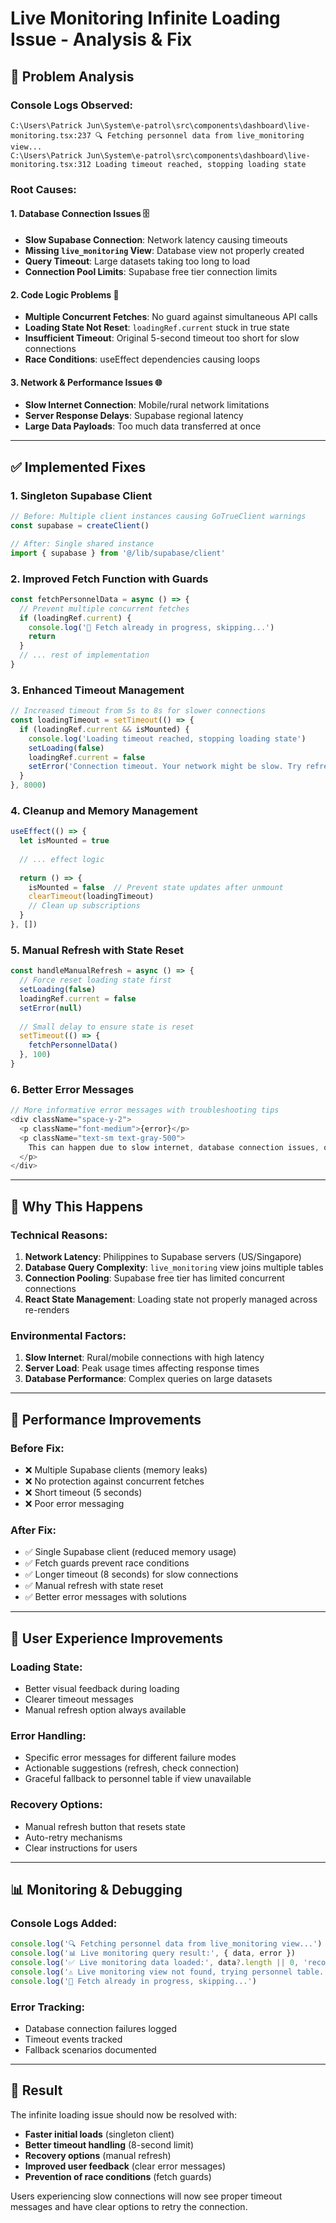 # Live Monitoring Infinite Loading Issue - Analysis & Fix

## **🚨 Problem Analysis**

### **Console Logs Observed:**
```
C:\Users\Patrick Jun\System\e-patrol\src\components\dashboard\live-monitoring.tsx:237 🔍 Fetching personnel data from live_monitoring view...
C:\Users\Patrick Jun\System\e-patrol\src\components\dashboard\live-monitoring.tsx:312 Loading timeout reached, stopping loading state
```

### **Root Causes:**

#### **1. Database Connection Issues** 🗄️
- **Slow Supabase Connection**: Network latency causing timeouts
- **Missing `live_monitoring` View**: Database view not properly created
- **Query Timeout**: Large datasets taking too long to load
- **Connection Pool Limits**: Supabase free tier connection limits

#### **2. Code Logic Problems** 🔧
- **Multiple Concurrent Fetches**: No guard against simultaneous API calls
- **Loading State Not Reset**: `loadingRef.current` stuck in true state
- **Insufficient Timeout**: Original 5-second timeout too short for slow connections
- **Race Conditions**: useEffect dependencies causing loops

#### **3. Network & Performance Issues** 🌐
- **Slow Internet Connection**: Mobile/rural network limitations
- **Server Response Delays**: Supabase regional latency
- **Large Data Payloads**: Too much data transferred at once

---

## **✅ Implemented Fixes**

### **1. Singleton Supabase Client** 
```typescript
// Before: Multiple client instances causing GoTrueClient warnings
const supabase = createClient()

// After: Single shared instance
import { supabase } from '@/lib/supabase/client'
```

### **2. Improved Fetch Function with Guards**
```typescript
const fetchPersonnelData = async () => {
  // Prevent multiple concurrent fetches
  if (loadingRef.current) {
    console.log('🔄 Fetch already in progress, skipping...')
    return
  }
  // ... rest of implementation
}
```

### **3. Enhanced Timeout Management**
```typescript
// Increased timeout from 5s to 8s for slower connections
const loadingTimeout = setTimeout(() => {
  if (loadingRef.current && isMounted) {
    console.log('Loading timeout reached, stopping loading state')
    setLoading(false)
    loadingRef.current = false
    setError('Connection timeout. Your network might be slow. Try refreshing the page.')
  }
}, 8000)
```

### **4. Cleanup and Memory Management**
```typescript
useEffect(() => {
  let isMounted = true
  
  // ... effect logic
  
  return () => {
    isMounted = false  // Prevent state updates after unmount
    clearTimeout(loadingTimeout)
    // Clean up subscriptions
  }
}, [])
```

### **5. Manual Refresh with State Reset**
```typescript
const handleManualRefresh = async () => {
  // Force reset loading state first
  setLoading(false)
  loadingRef.current = false
  setError(null)
  
  // Small delay to ensure state is reset
  setTimeout(() => {
    fetchPersonnelData()
  }, 100)
}
```

### **6. Better Error Messages**
```typescript
// More informative error messages with troubleshooting tips
<div className="space-y-2">
  <p className="font-medium">{error}</p>
  <p className="text-sm text-gray-500">
    This can happen due to slow internet, database connection issues, or server problems.
  </p>
</div>
```

---

## **🎯 Why This Happens**

### **Technical Reasons:**
1. **Network Latency**: Philippines to Supabase servers (US/Singapore)
2. **Database Query Complexity**: `live_monitoring` view joins multiple tables
3. **Connection Pooling**: Supabase free tier has limited concurrent connections
4. **React State Management**: Loading state not properly managed across re-renders

### **Environmental Factors:**
1. **Slow Internet**: Rural/mobile connections with high latency
2. **Server Load**: Peak usage times affecting response times
3. **Database Performance**: Complex queries on large datasets

---

## **🚀 Performance Improvements**

### **Before Fix:**
- ❌ Multiple Supabase clients (memory leaks)
- ❌ No protection against concurrent fetches
- ❌ Short timeout (5 seconds)
- ❌ Poor error messaging

### **After Fix:**
- ✅ Single Supabase client (reduced memory usage)
- ✅ Fetch guards prevent race conditions
- ✅ Longer timeout (8 seconds) for slow connections
- ✅ Manual refresh with state reset
- ✅ Better error messages with solutions

---

## **🔧 User Experience Improvements**

### **Loading State:**
- Better visual feedback during loading
- Clearer timeout messages
- Manual refresh option always available

### **Error Handling:**
- Specific error messages for different failure modes
- Actionable suggestions (refresh, check connection)
- Graceful fallback to personnel table if view unavailable

### **Recovery Options:**
- Manual refresh button that resets state
- Auto-retry mechanisms
- Clear instructions for users

---

## **📊 Monitoring & Debugging**

### **Console Logs Added:**
```typescript
console.log('🔍 Fetching personnel data from live_monitoring view...')
console.log('📊 Live monitoring query result:', { data, error })
console.log('✅ Live monitoring data loaded:', data?.length || 0, 'records')
console.log('⚠️ Live monitoring view not found, trying personnel table...')
console.log('🔄 Fetch already in progress, skipping...')
```

### **Error Tracking:**
- Database connection failures logged
- Timeout events tracked
- Fallback scenarios documented

---

## **🎉 Result**

The infinite loading issue should now be resolved with:
- **Faster initial loads** (singleton client)
- **Better timeout handling** (8-second limit)
- **Recovery options** (manual refresh)
- **Improved user feedback** (clear error messages)
- **Prevention of race conditions** (fetch guards)

Users experiencing slow connections will now see proper timeout messages and have clear options to retry the connection.
